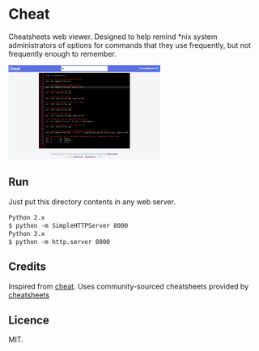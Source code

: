 # Cheat

Cheatsheets web viewer. Designed to help remind *nix system administrators of options for commands that they use frequently, but not frequently enough to remember.

<img src="https://raw.githubusercontent.com/ziedzaiem/Cheat/master/assets/preview.png" width="300" alt="preview.png" />


## Run

Just put this directory contents in any web server.

```
Python 2.x
$ python -m SimpleHTTPServer 8000
Python 3.x
$ python -m http.server 8000
```

## Credits

Inspired from [cheat](https://github.com/cheat/cheat). Uses community-sourced cheatsheets provided by [cheatsheets](https://github.com/cheat/cheatsheets)

## Licence

MIT.